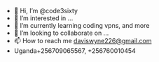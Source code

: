 - 👋 Hi, I’m @code3sixty
- 👀 I’m interested in ...
- 🌱 I’m currently learning coding vpns, and more
- 💞️ I’m looking to collaborate on ...
- 📫 How to reach me daviswyne226@gmail.com
- Uganda+256709065567, +256760010454

<!---
code3sixty/code3sixty is a ✨ special ✨ repository because its `README.md` (this file) appears on your GitHub profile.
You can click the Preview link to take a look at your changes.
--->
